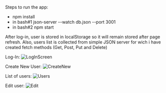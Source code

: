 Steps to run the app:

- npm install
- in bash#1 json-server --watch db.json --port 3001
- in bash#2 npm start

After log-in, user is stored in localStorage so it will remain stored after page refresh.
Also, users list is collected from simple JSON server for wich i have created fetch methods (Get, Post, Put and Delete)

Log-In:
![LogInScreen](https://user-images.githubusercontent.com/66743918/116098856-af8ffe00-a6ab-11eb-992e-c569c0b5b39a.png)

Create New User:
![CreateNew](https://user-images.githubusercontent.com/66743918/116099059-e108c980-a6ab-11eb-9e1e-2f9e5a5accbc.png)

List of users:
![Users](https://user-images.githubusercontent.com/66743918/116099119-eebe4f00-a6ab-11eb-8ff1-2e6f8f854977.png)

Edit user:
![Edit](https://user-images.githubusercontent.com/66743918/116099140-f4b43000-a6ab-11eb-828b-32dee96ee0f3.png)
